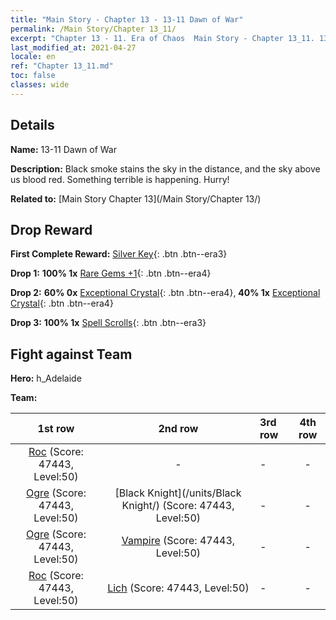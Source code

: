 ```yaml
---
title: "Main Story - Chapter 13 - 13-11 Dawn of War"
permalink: /Main Story/Chapter 13_11/
excerpt: "Chapter 13 - 11. Era of Chaos  Main Story - Chapter 13_11. 13-11 Dawn of War"
last_modified_at: 2021-04-27
locale: en
ref: "Chapter 13_11.md"
toc: false
classes: wide
---
```


## Details

 **Name:** 13-11 Dawn of War

 **Description:** Black smoke stains the sky in the distance, and the sky above us blood red. Something terrible is happening. Hurry!

 **Related to:** [Main Story Chapter 13](/Main Story/Chapter 13/)

## Drop Reward

 **First Complete Reward:** [Silver Key](/Items/con_693/){: .btn .btn--era3}

 **Drop 1:** **100% 1x** [Rare Gems +1](/Items/mat_44/){: .btn .btn--era4}

 **Drop 2:** **60% 0x** [Exceptional Crystal](/Items/mat_38/){: .btn .btn--era4}, **40% 1x** [Exceptional Crystal](/Items/mat_38/){: .btn .btn--era4}

 **Drop 3:** **100% 1x** [Spell Scrolls](/Items/con_694/){: .btn .btn--era3}


## Fight against Team
 **Hero:** h_Adelaide

 **Team:**


  | 1st row | 2nd row | 3rd row | 4th row |
  |:----:|:----:|:----|:----:|
  | [Roc](/units/Roc/) (Score: 47443, Level:50)  | - | - | - |
  | [Ogre](/units/Ogre/) (Score: 47443, Level:50)  | [Black Knight](/units/Black Knight/) (Score: 47443, Level:50)  | - | - |
  | [Ogre](/units/Ogre/) (Score: 47443, Level:50)  | [Vampire](/units/Vampire/) (Score: 47443, Level:50)  | - | - |
  | [Roc](/units/Roc/) (Score: 47443, Level:50)  | [Lich](/units/Lich/) (Score: 47443, Level:50)  | - | - |


